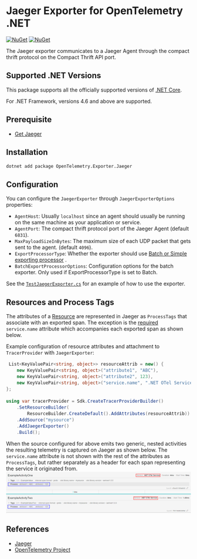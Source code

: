 # Jaeger Exporter for OpenTelemetry .NET

[![NuGet](https://img.shields.io/nuget/v/OpenTelemetry.Exporter.Jaeger.svg)](https://www.nuget.org/packages/OpenTelemetry.Exporter.Jaeger)
[![NuGet](https://img.shields.io/nuget/dt/OpenTelemetry.Exporter.Jaeger.svg)](https://www.nuget.org/packages/OpenTelemetry.Exporter.Jaeger)

The Jaeger exporter communicates to a Jaeger Agent through the compact thrift
protocol on the Compact Thrift API port.

## Supported .NET Versions

This package supports all the officially supported versions of [.NET
Core](https://dotnet.microsoft.com/download/dotnet-core).

For .NET Framework, versions 4.6 and above are supported.

## Prerequisite

* [Get Jaeger](https://www.jaegertracing.io/docs/1.13/getting-started/)

## Installation

```shell
dotnet add package OpenTelemetry.Exporter.Jaeger
```

## Configuration

You can configure the `JaegerExporter` through `JaegerExporterOptions`
properties:

* `AgentHost`: Usually `localhost` since an agent should usually be running on
  the same machine as your application or service.
* `AgentPort`: The compact thrift protocol port of the Jaeger Agent (default
  `6831`).
* `MaxPayloadSizeInBytes`: The maximum size of each UDP packet that gets
  sent to the agent. (default `4096`).
* `ExportProcessorType`: Whether the exporter should use
  [Batch or Simple exporting processor](https://github.com/open-telemetry/opentelemetry-specification/blob/main/specification/trace/sdk.md#built-in-span-processors)
  .
* `BatchExportProcessorOptions`: Configuration options for the batch exporter.
  Only used if ExportProcessorType is set to Batch.

See the
[`TestJaegerExporter.cs`](../../examples/Console/TestJaegerExporter.cs)
for an example of how to use the exporter.

## Resources and Process Tags

The attributes of a [Resource](https://github.com/open-telemetry/opentelemetry-specification/blob/main/specification/resource/sdk.md)
 are represented in Jaeger as `ProcessTags` that associate with an
exported span. The exception is the [required](https://github.com/open-telemetry/opentelemetry-specification/blob/main/specification/resource/semantic_conventions/README.md#semantic-attributes-with-sdk-provided-default-value)
`service.name` attribute which accompanies each exported span as shown below.

Example configuration of resource attributes and attachment to `TracerProvider`
with `JaegerExporter`:

```csharp
 List<KeyValuePair<string, object>> resourceAttrib = new() {
    new KeyValuePair<string, object>("attribute1", "ABC"),
    new KeyValuePair<string, object>("attribute2", 123),
    new KeyValuePair<string, object>("service.name", ".NET OTel Service")
};

using var tracerProvider = Sdk.CreateTracerProviderBuilder()
    .SetResourceBuilder(
        ResourceBuilder.CreateDefault().AddAttributes(resourceAttrib))
    .AddSource("mysource")
    .AddJaegerExporter()
    .Build();
```

When the source configured for above emits two generic, nested activities
the resulting telemetry is captured on Jaeger as shown below. The
`service.name` attribute is not shown with the rest of the attributes as
`ProcessTags`, but rather separately as a header for each span representing the
service it originated from.
![Image of Jaeger UI showing presence of process tags](./jaeger-resource.PNG)

## References

* [Jaeger](https://www.jaegertracing.io)
* [OpenTelemetry Project](https://opentelemetry.io/)
